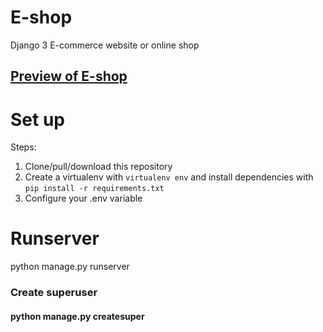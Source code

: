 # E-shop

Django 3 E-commerce website or online shop


## [Preview of E-shop](https://itzomen.pythonanywhere.com)

# Set up
Steps:

1. Clone/pull/download this repository
2. Create a virtualenv with `virtualenv env` and install dependencies with `pip install -r requirements.txt`
3. Configure your .env variable

# Runserver
python manage.py runserver

### Create superuser
#### python manage.py createsuper

